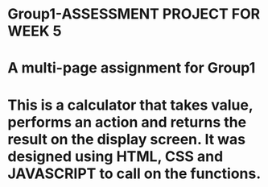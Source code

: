# Group1-ASSESSMENT PROJECT FOR WEEK 5
# A multi-page assignment for Group1
# This is a calculator that takes value, performs an action and returns the result on the display screen. It was designed using HTML, CSS and JAVASCRIPT to call on the functions.
